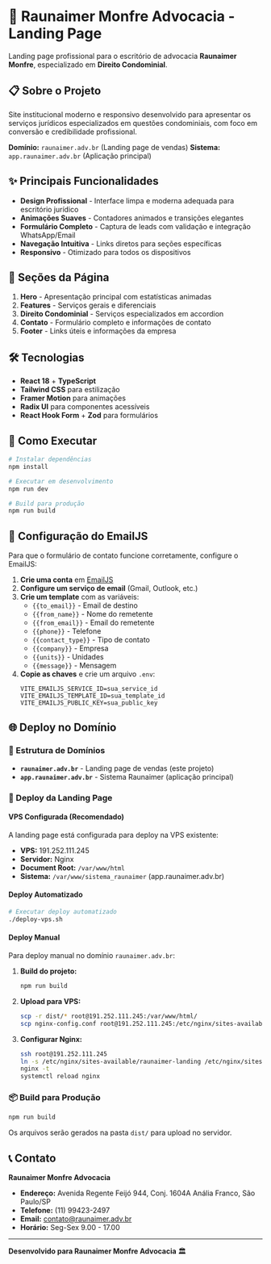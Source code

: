 # 🏢 Raunaimer Monfre Advocacia - Landing Page

Landing page profissional para o escritório de advocacia **Raunaimer Monfre**, especializado em **Direito Condominial**.

## 📋 Sobre o Projeto

Site institucional moderno e responsivo desenvolvido para apresentar os serviços jurídicos especializados em questões condominiais, com foco em conversão e credibilidade profissional.

**Domínio:** `raunaimer.adv.br` (Landing page de vendas)
**Sistema:** `app.raunaimer.adv.br` (Aplicação principal)

## ✨ Principais Funcionalidades

- **Design Profissional** - Interface limpa e moderna adequada para escritório jurídico
- **Animações Suaves** - Contadores animados e transições elegantes
- **Formulário Completo** - Captura de leads com validação e integração WhatsApp/Email
- **Navegação Intuitiva** - Links diretos para seções específicas
- **Responsivo** - Otimizado para todos os dispositivos

## 🎯 Seções da Página

1. **Hero** - Apresentação principal com estatísticas animadas
2. **Features** - Serviços gerais e diferenciais
3. **Direito Condominial** - Serviços especializados em accordion
4. **Contato** - Formulário completo e informações de contato
5. **Footer** - Links úteis e informações da empresa

## 🛠️ Tecnologias

- **React 18** + **TypeScript**
- **Tailwind CSS** para estilização
- **Framer Motion** para animações
- **Radix UI** para componentes acessíveis
- **React Hook Form** + **Zod** para formulários

## 🚀 Como Executar

```bash
# Instalar dependências
npm install

# Executar em desenvolvimento
npm run dev

# Build para produção
npm run build
```

## 📧 Configuração do EmailJS

Para que o formulário de contato funcione corretamente, configure o EmailJS:

1. **Crie uma conta** em [EmailJS](https://www.emailjs.com/)
2. **Configure um serviço de email** (Gmail, Outlook, etc.)
3. **Crie um template** com as variáveis:
   - `{{to_email}}` - Email de destino
   - `{{from_name}}` - Nome do remetente
   - `{{from_email}}` - Email do remetente
   - `{{phone}}` - Telefone
   - `{{contact_type}}` - Tipo de contato
   - `{{company}}` - Empresa
   - `{{units}}` - Unidades
   - `{{message}}` - Mensagem
4. **Copie as chaves** e crie um arquivo `.env`:
   ```env
   VITE_EMAILJS_SERVICE_ID=sua_service_id
   VITE_EMAILJS_TEMPLATE_ID=sua_template_id
   VITE_EMAILJS_PUBLIC_KEY=sua_public_key
   ```

## 🌐 Deploy no Domínio

### 📍 Estrutura de Domínios
- **`raunaimer.adv.br`** - Landing page de vendas (este projeto)
- **`app.raunaimer.adv.br`** - Sistema Raunaimer (aplicação principal)

### 🚀 Deploy da Landing Page

#### **VPS Configurada (Recomendado)**
A landing page está configurada para deploy na VPS existente:

- **VPS:** 191.252.111.245
- **Servidor:** Nginx
- **Document Root:** `/var/www/html`
- **Sistema:** `/var/www/sistema_raunaimer` (app.raunaimer.adv.br)

#### **Deploy Automatizado**
```bash
# Executar deploy automatizado
./deploy-vps.sh
```

#### **Deploy Manual**
Para deploy manual no domínio `raunaimer.adv.br`:

1. **Build do projeto:**
   ```bash
   npm run build
   ```

2. **Upload para VPS:**
   ```bash
   scp -r dist/* root@191.252.111.245:/var/www/html/
   scp nginx-config.conf root@191.252.111.245:/etc/nginx/sites-available/raunaimer-landing
   ```

3. **Configurar Nginx:**
   ```bash
   ssh root@191.252.111.245
   ln -s /etc/nginx/sites-available/raunaimer-landing /etc/nginx/sites-enabled/
   nginx -t
   systemctl reload nginx
   ```

### 📦 Build para Produção
```bash
npm run build
```
Os arquivos serão gerados na pasta `dist/` para upload no servidor.

## 📞 Contato

**Raunaimer Monfre Advocacia**
- **Endereço:** Avenida Regente Feijó 944, Conj. 1604A Anália Franco, São Paulo/SP
- **Telefone:** (11) 99423-2497
- **Email:** contato@raunaimer.adv.br
- **Horário:** Seg-Sex 9.00 - 17.00

---

**Desenvolvido para Raunaimer Monfre Advocacia** 🏛️ 